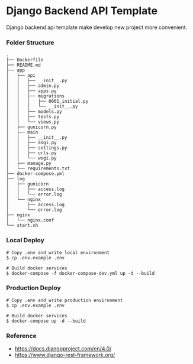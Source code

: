 # Django Backend API Template

Django backend api template make develop new project more convenient.

### Folder Structure

```
.
├── Dockerfile
├── README.md
├── app
│   ├── api
│   │   ├── __init__.py
│   │   ├── admin.py
│   │   ├── apps.py
│   │   ├── migrations
│   │   │   ├── 0001_initial.py
│   │   │   └── __init__.py
│   │   ├── models.py
│   │   ├── tests.py
│   │   └── views.py
│   ├── gunicorn.py
│   ├── main
│   │   ├── __init__.py
│   │   ├── asgi.py
│   │   ├── settings.py
│   │   ├── urls.py
│   │   └── wsgi.py
│   ├── manage.py
│   └── requirements.txt
├── docker-compose.yml
├── log
│   ├── gunicorn
│   │   ├── access.log
│   │   └── error.log
│   └── nginx
│       ├── access.log
│       └── error.log
├── nginx
│   └── nginx.conf
└── start.sh
```

### Local Deploy

```
# Copy .env and write local environment
$ cp .env.example .env

# Build docker services
$ docker-compose -f docker-compose-dev.yml up -d --build
```

### Production Deploy

```
# Copy .env and write production environment
$ cp .env.example .env

# Build docker services
$ docker-compose up -d --build
```

### Reference

-  https://docs.djangoproject.com/en/4.0/
-  https://www.django-rest-framework.org/
